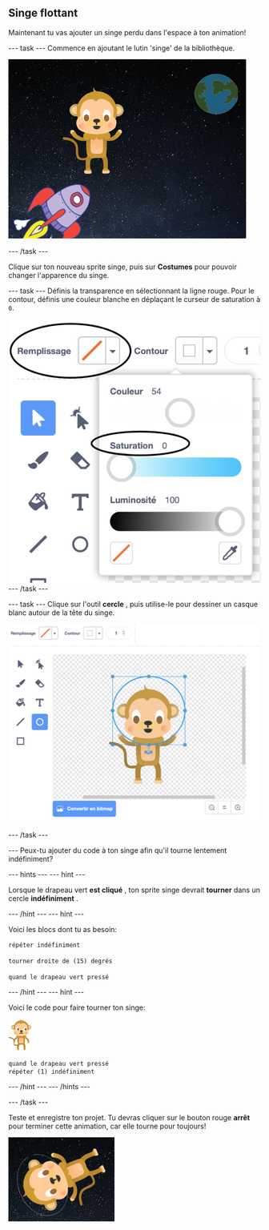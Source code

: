## Singe flottant

Maintenant tu vas ajouter un singe perdu dans l'espace à ton animation!

--- task --- Commence en ajoutant le lutin 'singe' de la bibliothèque.

![Ajout d'un sprite singe](images/space-monkey-sprite.png)

--- /task ---

Clique sur ton nouveau sprite singe, puis sur **Costumes** pour pouvoir changer l'apparence du singe.

--- task --- Définis la transparence en sélectionnant la ligne rouge. Pour le contour, définis une couleur blanche en déplaçant le curseur de saturation à `0`.

![Faire la couleur blanche](images/make-white.png) --- /task ---

--- task --- Clique sur l'outil **cercle** , puis utilise-le pour dessiner un casque blanc autour de la tête du singe.

![Casque de cosmonaute de singe](images/space-monkey-edit.png)

--- /task ---

--- Peux-tu ajouter du code à ton singe afin qu'il tourne lentement indéfiniment?

--- hints ---
 --- hint ---

Lorsque le drapeau vert **est cliqué** , ton sprite singe devrait **tourner** dans un cercle **indéfiniment** .

--- /hint --- --- hint ---

Voici les blocs dont tu as besoin:

```blocks3
répéter indéfiniment

tourner droite de (15) degrés

quand le drapeau vert pressé
```

--- /hint --- --- hint ---

Voici le code pour faire tourner ton singe:

![Sprite singe](images/sprite-monkey.png)

```blocks3
quand le drapeau vert pressé
répéter (1) indéfiniment
```

--- /hint --- --- /hints ---

--- /task ---

Teste et enregistre ton projet. Tu devras cliquer sur le bouton rouge **arrêt** pour terminer cette animation, car elle tourne pour toujours!

![Teste le singe qui tourne](images/space-spin-test.png)